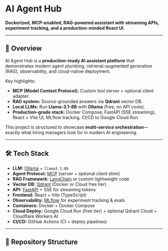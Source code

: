 # AI Agent Hub

**Dockerized, MCP-enabled, RAG-powered assistant with streaming APIs, experiment tracking, and a production-minded React UI.**

---

## 🚀 Overview

AI Agent Hub is a **production-ready AI assistant platform** that demonstrates modern agent plumbing, retrieval-augmented generation (RAG), observability, and cloud-native deployment.  

Key highlights:
- **MCP (Model Context Protocol):** Custom tool server + optional client adapter.  
- **RAG system:** Source-grounded answers via **Qdrant** vector DB.  
- **Local LLMs:** Run **Llama-3.1-8B** with **Ollama** (free, no API costs).  
- **Production-grade stack:** Docker Compose, FastAPI (SSE streaming), React + Vite UI, MLflow tracking, CI/CD to Google Cloud Run.  

This project is structured to showcase **multi-service orchestration**—exactly what hiring managers look for in modern AI engineering.

---

## 🛠️ Tech Stack

- **LLM:** [Ollama](https://ollama.ai) + `llama3.1:8b`  
- **Agent Protocol:** [MCP](https://modelcontextprotocol.io) (server + optional client shim)  
- **RAG Framework:** [LangChain](https://www.langchain.com/) or custom lightweight code  
- **Vector DB:** [Qdrant](https://qdrant.tech) (Docker or Cloud free tier)  
- **API:** [FastAPI](https://fastapi.tiangolo.com/) + SSE for streaming tokens  
- **Frontend:** React + Vite (TypeScript)  
- **Observability:** [MLflow](https://mlflow.org) for experiment tracking & evals  
- **Containers:** Docker + Docker Compose  
- **Cloud Deploy:** Google Cloud Run (free tier) + optional Qdrant Cloud + Cloudflare Workers AI  
- **CI/CD:** GitHub Actions (CI + deploy pipelines)

---

## 📂 Repository Structure

